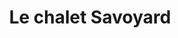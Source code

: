 ---
title: "Le chalet Savoyard"
description: Idéal pour déguster une raclette. Très bons ingrédients mais on n'est jamais aussi bien qu'à la maison pour manger une raclette !
lat: 48.853174
lon: 2.378225
address: "58 Rue de Charonne, 75011 Paris"
website: https://www.chalet-savoyard.fr
tags: "restaurant"
image:
---